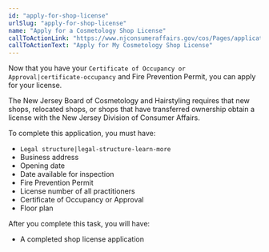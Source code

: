 ```yaml
---
id: "apply-for-shop-license"
urlSlug: "apply-for-shop-license"
name: "Apply for a Cosmetology Shop License"
callToActionLink: "https://www.njconsumeraffairs.gov/cos/Pages/applications.aspx"
callToActionText: "Apply for My Cosmetology Shop License"
---
```


Now that you have your `Certificate of Occupancy or Approval|certificate-occupancy` and Fire Prevention Permit, you can apply for your license.

The New Jersey Board of Cosmetology and Hairstyling requires that new shops, relocated shops, or shops that have transferred ownership obtain a license with the New Jersey Division of Consumer Affairs.

To complete this application, you must have:

- `Legal structure|legal-structure-learn-more`
- Business address
- Opening date
- Date available for inspection
- Fire Prevention Permit
- License number of all practitioners
- Certificate of Occupancy or Approval
- Floor plan

After you complete this task, you will have:

- A completed shop license application
